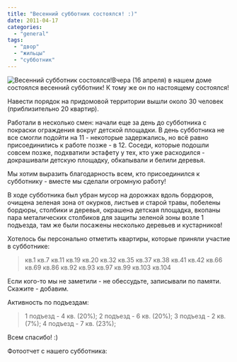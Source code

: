 ```yaml
---
title: "Весенний субботник состоялся! :)"
date: 2011-04-17
categories: 
  - "general"
tags: 
  - "двор"
  - "жильцы"
  - "субботник"
---
```


![Весенний субботник состоялся!](http://shevchenko4a.brovary.org/wp-content/uploads/2011/04/IMG_9949.JPG "Весенний субботник состоялся!")Вчера (16 апреля) в нашем доме состоялся весенний субботник! К тому же он по настоящему состоялся!

Навести порядок на придомовой территории вышли около 30 человек (приблизительно 20 квартир).

Работали в несколько смен: начали еще за день до субботника с покраски ограждения вокруг детской площадки. В день субботника не все смогли подойти на 11 - некоторые задержались, но всё равно присоединились к работе позже - в 12. Соседи, которые подошли совсем позже, подхватили эстафету у тех, кто уже расходился - докрашивали детскую площадку, обкапывали и белили деревья.

Мы хотим выразить благодарность всем, кто присоединился к субботнику - вместе мы сделали огромную работу!

В ходе субботника был <!--more-->убран мусор на дорожках вдоль бордюров, очищена зеленая зона от окурков, листьев и старой травы, побелены бордюры, столбики и деревья, окрашена детская площадка, вкопаны пара металических столбиков для защиты зеленой зоны возле 1 подъезда, там же были посажены несколько деревьев и кустарников!

Хотелось бы персонально отметить квартиры, которые приняли участие в субботнике:

> кв.1 кв.7 кв.11 кв.19 кв.20 кв.32 кв.35 кв.37 кв.38 кв.41 кв.42 кв.66 кв.69 кв.86 кв.92 кв.93 кв.97 кв.99 кв.103 кв.104

Если кого-то мы не заметили - не обессудьте, записывали по памяти. Скажите - добавим.

Активность по подъездам:

> 1 подъезд - 4 кв. (20%); 2 подъезд - 6 кв. (20%); 3 подъезд - 2 кв. (7%); 4 подъезд - 7 кв. (23%);

Всем спасибо! :)

Фотоотчет с нашего субботника:

<script type="text/javascript">$(document).ready(function() { $("#divVesenniySubbotnik2011").pwi({ username: 'shevchenko4a.brovary.org', mode: 'album', album: 'VesenniySubbotnik2011', thumbSize: 144, showAlbumDescription: false, authKey: 'Gv1sRgCIi4s-DrptfW6wE' }); });</script>
